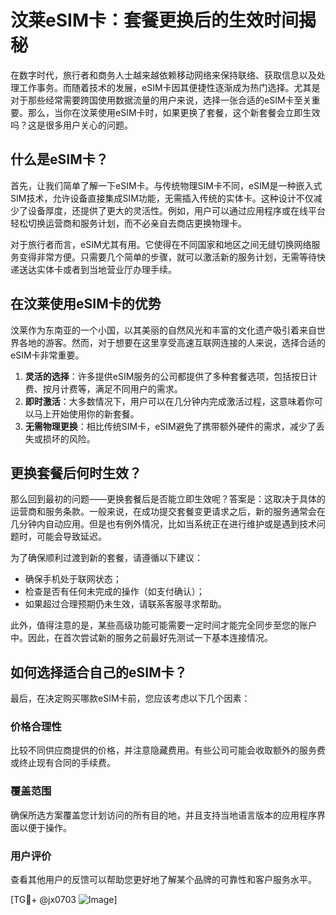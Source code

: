 # 汶莱eSIM卡：套餐更换后的生效时间揭秘

在数字时代，旅行者和商务人士越来越依赖移动网络来保持联络、获取信息以及处理工作事务。而随着技术的发展，eSIM卡因其便捷性逐渐成为热门选择。尤其是对于那些经常需要跨国使用数据流量的用户来说，选择一张合适的eSIM卡至关重要。那么，当你在汶莱使用eSIM卡时，如果更换了套餐，这个新套餐会立即生效吗？这是很多用户关心的问题。

## 什么是eSIM卡？

首先，让我们简单了解一下eSIM卡。与传统物理SIM卡不同，eSIM是一种嵌入式SIM技术，允许设备直接集成SIM功能，无需插入传统的实体卡。这种设计不仅减少了设备厚度，还提供了更大的灵活性。例如，用户可以通过应用程序或在线平台轻松切换运营商和服务计划，而不必亲自去商店更换物理卡。

对于旅行者而言，eSIM尤其有用。它使得在不同国家和地区之间无缝切换网络服务变得非常方便。只需要几个简单的步骤，就可以激活新的服务计划，无需等待快递送达实体卡或者到当地营业厅办理手续。

## 在汶莱使用eSIM卡的优势

汶莱作为东南亚的一个小国，以其美丽的自然风光和丰富的文化遗产吸引着来自世界各地的游客。然而，对于想要在这里享受高速互联网连接的人来说，选择合适的eSIM卡非常重要。

1. **灵活的选择**：许多提供eSIM服务的公司都提供了多种套餐选项，包括按日计费、按月计费等，满足不同用户的需求。
2. **即时激活**：大多数情况下，用户可以在几分钟内完成激活过程，这意味着你可以马上开始使用你的新套餐。
3. **无需物理更换**：相比传统SIM卡，eSIM避免了携带额外硬件的需求，减少了丢失或损坏的风险。

## 更换套餐后何时生效？

那么回到最初的问题——更换套餐后是否能立即生效呢？答案是：这取决于具体的运营商和服务条款。一般来说，在成功提交套餐变更请求之后，新的服务通常会在几分钟内自动应用。但是也有例外情况，比如当系统正在进行维护或是遇到技术问题时，可能会导致延迟。

为了确保顺利过渡到新的套餐，请遵循以下建议：
- 确保手机处于联网状态；
- 检查是否有任何未完成的操作（如支付确认）；
- 如果超过合理预期仍未生效，请联系客服寻求帮助。

此外，值得注意的是，某些高级功能可能需要一定时间才能完全同步至您的账户中。因此，在首次尝试新的服务之前最好先测试一下基本连接情况。

## 如何选择适合自己的eSIM卡？

最后，在决定购买哪款eSIM卡前，您应该考虑以下几个因素：

### 价格合理性
比较不同供应商提供的价格，并注意隐藏费用。有些公司可能会收取额外的服务费或终止现有合同的手续费。

### 覆盖范围
确保所选方案覆盖您计划访问的所有目的地，并且支持当地语言版本的应用程序界面以便于操作。

### 用户评价
查看其他用户的反馈可以帮助您更好地了解某个品牌的可靠性和客户服务水平。

[TG💪+ @jx0703 ![Image](https://github.com/user-attachments/assets/dbca1d08-cadb-493c-b0ec-ad6f7a83f270)]
